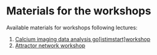 # Materials for the workshops

Available materials for workshops following lectures:

1. [Calcium imaging data analysis go[istimstart]workshop](Calcium/calcium_workshop.ipynb)
2. [Attractor network workshop](Attractors/attractors.ipynb)
